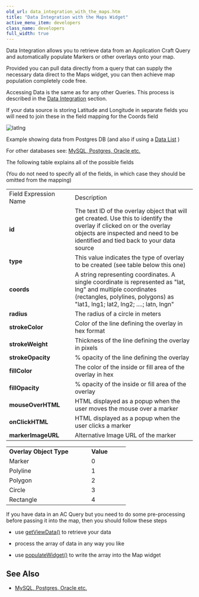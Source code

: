 ```yaml
---
old_url: data_integration_with_the_maps.htm
title: "Data Integration with the Maps Widget"
active_menu_item: developers
class_name: developers
full_width: true
---
```



Data Integration allows you to retrieve data from an Application Craft Query and automatically populate Markers or other overlays onto your map.

Provided you can pull data directly from a query that can supply the necessary data direct to the Maps widget, you can then achieve map population completely code free.

Accessing Data is the same as for any other Queries. This process is described in the [Data Integration](/developers/documentation/product-guide/advanced-features/data-integration-reporting-dashboards/) section.

If your data source is storing Latitude and Longitude in separate fields you will need to join these in the field mapping for the Coords field

![latlng](/img/docs/latlng.zoom90.png)

Example showing data from Postgres DB (and also if using a [Data List](/developers/documentation/product-guide/advanced-features/data-lists-management/) )

For other databases see: [MySQL, Postgres, Oracle etc.](/developers/documentation/scripting-apis/client-api/data-view-functions/mysql-postegres-oracle-etc)

The following table explains all of the possible fields

(You do not need to specify all of the fields, in which case they should be omitted from the mapping)

<table>
<tr>
<td width="151">
Field Expression Name

</td>
<td width="14">
</td>
<td width="833">
Description

</td>
</tr>
<tr>
<td width="151">
  <strong>id</strong>

</td>
<td width="14">
</td>
<td width="833">
The text ID of the overlay object that will get created. Use this to identify the overlay if clicked on or the overlay objects are inspected and need to be identified and tied back to your data source

</td>
</tr>
<tr>
<td width="151">
  <strong>type</strong>

</td>
<td width="14">
</td>
<td width="833">
This value indicates the type of overlay to be created (see table below this one)

</td>
</tr>
<tr>
<td width="151">
  <strong>coords</strong>

</td>
<td width="14">
</td>
<td width="833">
A string representing coordinates. A single coordinate is represented as "lat, lng" and multiple coordinates (rectangles, polylines, polygons) as "lat1, lng1; lat2, lng2; ....; latn, lngn"

</td>
</tr>
<tr>
<td width="151">
  <strong>radius</strong>

</td>
<td width="14">
</td>
<td width="833">
The radius of a circle in meters

</td>
</tr>
<tr>
<td width="151">
  <strong>strokeColor</strong>

</td>
<td width="14">
</td>
<td width="833">
Color of the line defining the overlay in hex format

</td>
</tr>
<tr>
<td width="151">
  <strong>strokeWeight</strong>

</td>
<td width="14">
</td>
<td width="833">
Thickness of the line defining the overlay in pixels

</td>
</tr>
<tr>
<td width="151">
  <strong>strokeOpacity</strong>

</td>
<td width="14">
</td>
<td width="833">
% opacity of the line defining the overlay

</td>
</tr>
<tr>
<td width="151">
  <strong>fillColor</strong>

</td>
<td width="14">
</td>
<td width="833">
The color of the inside or fill area of the overlay in hex

</td>
</tr>
<tr>
<td width="151">
  <strong>fillOpacity</strong>

</td>
<td width="14">
</td>
<td width="833">
% opacity of the inside or fill area of the overlay

</td>
</tr>
<tr>
<td width="151">
  <strong>mouseOverHTML</strong>

</td>
<td width="14">
</td>
<td width="833">
HTML displayed as a popup when the user moves the mouse over a marker

</td>
</tr>
<tr>
<td width="151">
  <strong>onClickHTML</strong>

</td>
<td width="14">
</td>
<td width="833">
HTML displayed as a popup when the user clicks a marker

</td>
</tr>
<tr>
<td width="151">
  <strong>markerImageURL</strong>

</td>
<td width="14">
</td>
<td width="833">
Alternative Image URL of the marker

</td>
</tr>
</table>

<table>
<tr>
<td width="182">
  <strong>Overlay Object Type</strong>

</td>
<td width="8">
</td>
<td width="85">
  <strong>Value</strong>

</td>
</tr>
<tr>
<td width="182">
Marker

</td>
<td width="8">
</td>
<td width="85">
0

</td>
</tr>
<tr>
<td width="182">
Polyline

</td>
<td width="8">
</td>
<td width="85">
1

</td>
</tr>
<tr>
<td width="182">
Polygon

</td>
<td width="8">
</td>
<td width="85">
2

</td>
</tr>
<tr>
<td width="182">
Circle

</td>
<td width="8">
</td>
<td width="85">
3

</td>
</tr>
<tr>
<td width="182">
Rectangle

</td>
<td width="8">
</td>
<td width="85">
4

</td>
</tr>
</table>

If you have data in an AC Query but you need to do some pre-processing before passing it into the map, then you should follow these steps

 - use [getViewData()](/developers/documentation/scripting-apis/client-api/data-view-functions/getviewdata) to retrieve your data

 - process the array of data in any way you like

 - use [populateWidget()](/developers/documentation/product-guide/advanced-important-widgets/google-v3-maps-widget/using-populatewidget) to write the array into the Map widget

## See Also

 - [MySQL, Postgres, Oracle etc.](/developers/documentation/scripting-apis/client-api/data-view-functions/mysql-postegres-oracle-etc)

